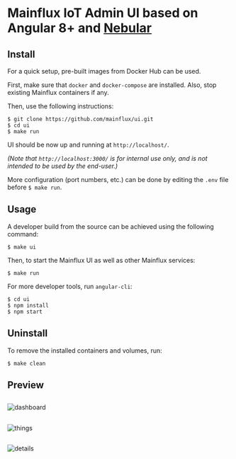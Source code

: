 # Mainflux IoT Admin UI based on Angular 8+ and <a href="https://github.com/akveo/nebular">Nebular</a>

## Install
For a quick setup, pre-built images from Docker Hub can be used.

First, make sure that `docker` and `docker-compose` are installed. Also, stop existing Mainflux containers if any.

Then, use the following instructions:
```
$ git clone https://github.com/mainflux/ui.git
$ cd ui
$ make run
```
UI should be now up and running at `http://localhost/`.

*(Note that `http://localhost:3000/` is for internal use only, and is not intended to be used by the end-user.)*

More configuration (port numbers, etc.) can be done by editing the `.env` file before `$ make run`.

## Usage
A developer build from the source can be achieved using the following command:
```
$ make ui
```
Then, to start the Mainflux UI as well as other Mainflux services:
```
$ make run
```
For more developer tools, run `angular-cli`:
```
$ cd ui
$ npm install
$ npm start
```
## Uninstall
To remove the installed containers and volumes, run:
```
$ make clean
```

## Preview

##
![dashboard][dashboard]

##
![things][things]

##
![details][details]

[dashboard]: https://github.com/mainflux/docs/blob/master/docs/img/ui/dashboard.png
[things]: https://github.com/mainflux/docs/blob/master/docs/img/ui/things.png
[details]: https://github.com/mainflux/docs/blob/master/docs/img/ui/details.png
